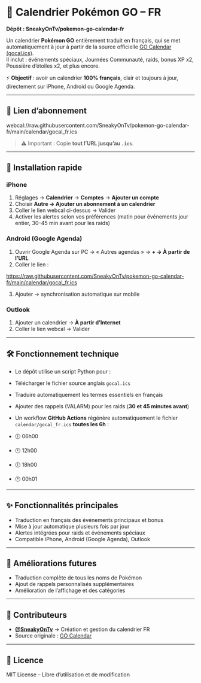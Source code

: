 # 📅 Calendrier Pokémon GO – FR
**Dépôt : SneakyOnTv/pokemon-go-calendar-fr**

Un calendrier **Pokémon GO** entièrement traduit en français, qui se met automatiquement à jour à partir de la source officielle [GO Calendar (gocal.ics)](https://github.com/othyn/go-calendar).  
Il inclut : événements spéciaux, Journées Communauté, raids, bonus XP x2, Poussière d’étoiles x2, et plus encore.

⚡ **Objectif** : avoir un calendrier **100% français**, clair et toujours à jour, directement sur iPhone, Android ou Google Agenda.

---

## 🔗 Lien d’abonnement

webcal://raw.githubusercontent.com/SneakyOnTv/pokemon-go-calendar-fr/main/calendar/gocal_fr.ics  

> ⚠️ Important : Copie **tout l’URL jusqu’au `.ics`**.  

---

## 📱 Installation rapide

### iPhone
1. Réglages → **Calendrier** → **Comptes** → **Ajouter un compte**  
2. Choisir **Autre → Ajouter un abonnement à un calendrier**  
3. Coller le lien webcal ci-dessus → Valider  
4. Activer les alertes selon vos préférences (matin pour événements jour entier, 30–45 min avant pour les raids)  

### Android (Google Agenda)
1. Ouvrir Google Agenda sur PC → « Autres agendas » → **+ → À partir de l’URL**  
2. Coller le lien :  

https://raw.githubusercontent.com/SneakyOnTv/pokemon-go-calendar-fr/main/calendar/gocal_fr.ics

3. Ajouter → synchronisation automatique sur mobile  

### Outlook
1. Ajouter un calendrier → **À partir d’Internet**  
2. Coller le lien webcal → Valider  

---

## 🛠️ Fonctionnement technique

- Le dépôt utilise un script Python pour :  
- Télécharger le fichier source anglais `gocal.ics`  
- Traduire automatiquement les termes essentiels en français  
- Ajouter des rappels (VALARM) pour les raids (**30 et 45 minutes avant**)  

- Un workflow **GitHub Actions** régénère automatiquement le fichier `calendar/gocal_fr.ics` **toutes les 6h** :  
- 🕕 06h00  
- 🕛 12h00  
- 🕕 18h00  
- 🕐 00h01  

---

## ✨ Fonctionnalités principales

- Traduction en français des événements principaux et bonus  
- Mise à jour automatique plusieurs fois par jour  
- Alertes intégrées pour raids et événements spéciaux  
- Compatible iPhone, Android (Google Agenda), Outlook  

---

## 🚀 Améliorations futures

- Traduction complète de tous les noms de Pokémon  
- Ajout de rappels personnalisés supplémentaires  
- Amélioration de l’affichage et des catégories  

---

## 🙌 Contributeurs

- **[@SneakyOnTv](https://github.com/SneakyOnTv)** → Création et gestion du calendrier FR  
- Source originale : [GO Calendar](https://github.com/othyn/go-calendar)  

---

## 📜 Licence

MIT License – Libre d’utilisation et de modification
